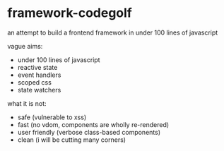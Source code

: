 # framework-codegolf
an attempt to build a frontend framework in under 100 lines of javascript

vague aims:

- under 100 lines of javascript
- reactive state
- event handlers
- scoped css
- state watchers

what it is not:

- safe (vulnerable to xss)
- fast (no vdom, components are wholly re-rendered)
- user friendly (verbose class-based components)
- clean (i will be cutting many corners)
